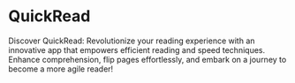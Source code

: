 # QuickRead
Discover QuickRead: Revolutionize your reading experience with an innovative app that empowers efficient reading and speed techniques. Enhance comprehension, flip pages effortlessly, and embark on a journey to become a more agile reader!
